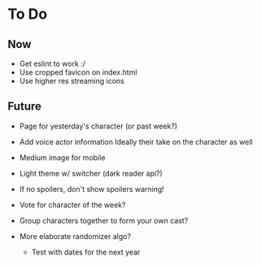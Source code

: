 # To Do

## Now

- Get eslint to work :/
- Use cropped favicon on index.html
- Use higher res streaming icons

## Future

- Page for yesterday's character (or past week?)
- Add voice actor information
  Ideally their take on the character as well
- Medium image for mobile
- Light theme w/ switcher (dark reader api?)
- If no spoilers, don't show spoilers warning!

- Vote for character of the week?
- Group characters together to form your own cast?
- More elaborate randomizer algo?
  - Test with dates for the next year
